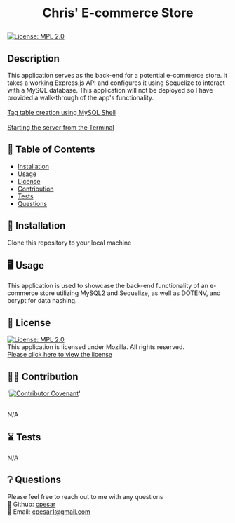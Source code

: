 # <p align="center"> Chris' E-commerce Store </p>
  
  [![License: MPL 2.0](https://img.shields.io/badge/License-MPL%202.0-brightgreen.svg)](https://opensource.org/licenses/MPL-2.0) 
  <br />

  ## Description
  This application serves as the back-end for a potential e-commerce store. It takes a working Express.js API and configures it using Sequelize to interact with a MySQL database. This application will not be deployed so I have provided a walk-through of the app's functionality.
  <br />
  <br />
  [Tag table creation using MySQL Shell](https://www.youtube.com/watch?v=0pD19aGeOxU)
  <br />
  <br />
  [Starting the server from the Terminal](https://www.youtube.com/watch?v=eDZoeqJkpmg)
  
  
  

  ## :open_book: Table of Contents
  * [Installation](#installation)
  * [Usage](#usage)
  * [License](#license)
  * [Contribution](#contribution)
  * [Tests](#tests)
  * [Questions](#questions)

  

  ## :wrench: Installation
  <a name="installation">Clone this repository to your local machine</a>
  <br />
  


  ## :desktop_computer: Usage
  <a name="usage">This application is used to showcase the back-end functionality of an e-commerce store utilizing MySQL2 and Sequelize, as well as DOTENV, and bcrypt for data hashing.</a>
  <br />
  
  

  ## :scroll: License 
  <a name="license">[![License: MPL 2.0](https://img.shields.io/badge/License-MPL%202.0-brightgreen.svg)](https://opensource.org/licenses/MPL-2.0)</a>
  <br />This application is licensed under Mozilla. All rights reserved.<br />[Please click here to view the license](https://www.mozilla.org/en-US/MPL/2.0/FAQ/)


  ## :weight_lifting_man: Contribution
  '[![Contributor Covenant](https://img.shields.io/badge/Contributor%20Covenant-2.0-4baaaa.svg)](code_of_conduct.md)'

  <br /><a name="contribution">N/A</a>
  

  ## :hourglass: Tests
  <a name="tests">N/A</a>
  

  ## :grey_question: Questions
  Please feel free to reach out to me with any questions<br />
  :wave: Github: <a name = "questions">[cpesar](https://github.com/cpesar)</a>
  <br />
  :postbox: Email: <a name = "questions">cpesar1@gmail.com</a>
  

  

